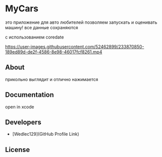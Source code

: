 # MyCars




это приложение для авто любителей позволяем запускать и оценивать машину!
все данные сохраняются

с использованием coredate

<p align="center">




https://user-images.githubusercontent.com/52462899/233870850-189ed89d-de2f-4586-8e98-46017fcf8261.mp4





</p>













## About

прикольно выглядит и отлично нажимается

## Documentation

open in xcode 

## Developers

- [Wedlec129](GitHub Profile Link)

## License

